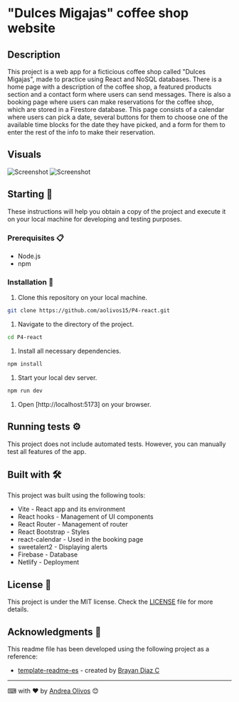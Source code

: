 # "Dulces Migajas" coffee shop website

## Description

This project is a web app for a ficticious coffee shop called "Dulces Migajas", made to practice using React and NoSQL databases. There is a home page with a description of the coffee shop, a featured products section and a contact form where users can send messages. There is also a booking page where users can make reservations for the coffee shop, which are stored in a Firestore database. This page consists of a calendar where users can pick a date, several buttons for them to choose one of the available time blocks for the date they have picked, and a form for them to enter the rest of the info to make their reservation.

## Visuals

![Screenshot](assets/img/screenshot1.png)
![Screenshot](assets/img/screenshot2.png)

## Starting 🚀

These instructions will help you obtain a copy of the project and execute it on your local machine for developing and testing purposes.

### Prerequisites 📋

* Node.js
* npm

### Installation 🔧

1. Clone this repository on your local machine.

```bash
git clone https://github.com/aolivos15/P4-react.git
```

1. Navigate to the directory of the project.

```bash
cd P4-react
```

1. Install all necessary dependencies.

```bash
npm install
```

1. Start your local dev server.

```bash
npm run dev
```

1. Open [http://localhost:5173] on your browser.

## Running tests ⚙️

This project does not include automated tests. However, you can manually test all features of the app.

## Built with 🛠️

This project was built using the following tools:

* Vite - React app and its environment
* React hooks - Management of UI components
* React Router - Management of router
* React Bootstrap - Styles
* react-calendar - Used in the booking page
* sweetalert2 - Displaying alerts
* Firebase - Database
* Netlify - Deployment

## License 📄

This project is under the MIT license. Check the [LICENSE](LICENSE) file for more details.

## Acknowledgments 🎁

This readme file has been developed using the following project as a reference:

* [template-readme-es](https://github.com/brayandiazc/template-readme) - created by [Brayan Diaz C](https://github.com/brayandiazc)

---
⌨ ️with ❤️ by [Andrea Olivos](https://github.com/aolivos15) 😊
